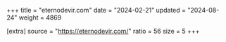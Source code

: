+++
title = "eternodevir.com"
date = "2024-02-21"
updated = "2024-08-24"
weight = 4869

[extra]
source = "https://eternodevir.com/"
ratio = 56
size = 5
+++

